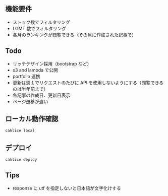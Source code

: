 ## 機能要件

- ストック数でフィルタリング
- LGMT 数でフィルタリング
- 各月のランキングが閲覧できる（その月に作成された記事で）

## Todo

- リッチデザイン採用（bootstrap など）
- s3 and lambda で公開
- portfolio 連携
- 更新は週１でリクエストのたびに API を使用しないようにする（閲覧できるのは半年前まで）
- 各記事の作成日、更新日表示
- ページ遷移が遅い

## ローカル動作確認

```bash
cahlice local
```

## デプロイ

```bash
cahlice deploy
```

## Tips

- response に utf を指定しないと日本語が文字化けする
